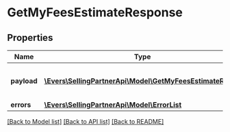 # GetMyFeesEstimateResponse

## Properties
Name | Type | Description | Notes
------------ | ------------- | ------------- | -------------
**payload** | [**\Evers\SellingPartnerApi\Model\GetMyFeesEstimateResult**](GetMyFeesEstimateResult.md) | The payload for the operation. | [optional] 
**errors** | [**\Evers\SellingPartnerApi\Model\ErrorList**](ErrorList.md) |  | [optional] 

[[Back to Model list]](../README.md#documentation-for-models) [[Back to API list]](../README.md#documentation-for-api-endpoints) [[Back to README]](../README.md)


